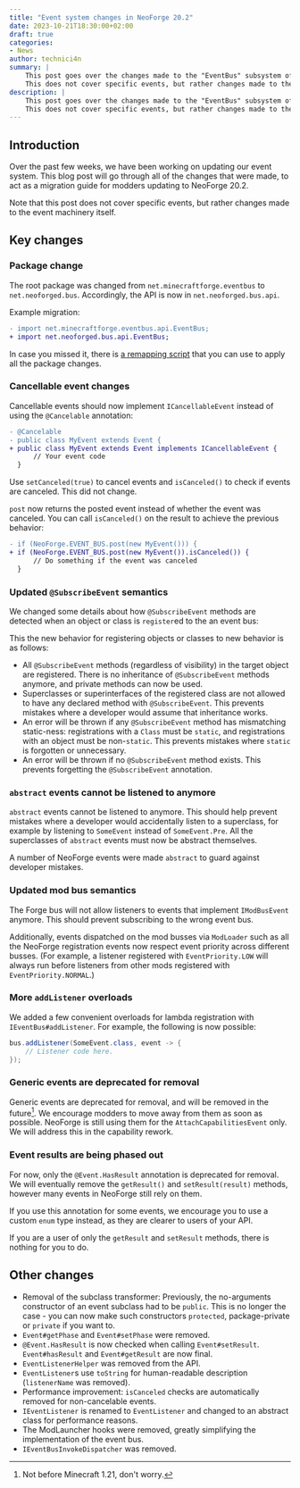 ```yaml
---
title: "Event system changes in NeoForge 20.2"
date: 2023-10-21T18:30:00+02:00
draft: true
categories:
- News
author: technici4n
summary: |
    This post goes over the changes made to the "EventBus" subsystem of NeoForge 20.2.
    This does not cover specific events, but rather changes made to the event machinery itself.
description: |
    This post goes over the changes made to the "EventBus" subsystem of NeoForge 20.2.
    This does not cover specific events, but rather changes made to the event machinery itself.
---
```


## Introduction
Over the past few weeks, we have been working on updating our event system.
This blog post will go through all of the changes that were made,
to act as a migration guide for modders updating to NeoForge 20.2.

Note that this post does not cover specific events, but rather changes made to the event machinery itself.

## Key changes
### Package change
The root package was changed from `net.minecraftforge.eventbus` to `net.neoforged.bus`.
Accordingly, the API is now in `net.neoforged.bus.api`.

Example migration:
```diff
- import net.minecraftforge.eventbus.api.EventBus;
+ import net.neoforged.bus.api.EventBus;
```

In case you missed it, there is [a remapping script](https://gist.github.com/Technici4n/facbcdf18ce1a556b76e6027180c32ce)
that you can use to apply all the package changes.

### Cancellable event changes
Cancellable events should now implement `ICancellableEvent` instead of using the `@Cancelable` annotation:

```diff
- @Cancelable
- public class MyEvent extends Event {
+ public class MyEvent extends Event implements ICancellableEvent {
      // Your event code
  }
```

Use `setCanceled(true)` to cancel events and `isCanceled()` to check if events are canceled. This did not change.

`post` now returns the posted event instead of whether the event was canceled. You can call `isCanceled()` on the result to achieve the previous behavior:
```diff
- if (NeoForge.EVENT_BUS.post(new MyEvent())) {
+ if (NeoForge.EVENT_BUS.post(new MyEvent()).isCanceled()) {
      // Do something if the event was canceled
  }
```

### Updated `@SubscribeEvent` semantics
We changed some details about how `@SubscribeEvent` methods are detected when an object or class is `register`ed to the an event bus:

This the new behavior for registering objects or classes to new behavior is as follows:
- All `@SubscribeEvent` methods (regardless of visibility) in the target object are registered. There is no inheritance of `@SubscribeEvent` methods anymore, and private methods can now be used.
- Superclasses or superinterfaces of the registered class are not allowed to have any declared method with `@SubscribeEvent`. This prevents mistakes where a developer would assume that inheritance works.
- An error will be thrown if any `@SubscribeEvent` method has mismatching static-ness: registrations with a `Class` must be `static`, and registrations with an object must be non-`static`. This prevents mistakes where `static` is forgotten or unnecessary.
- An error will be thrown if no `@SubscribeEvent` method exists. This prevents forgetting the `@SubscribeEvent` annotation.

### `abstract` events cannot be listened to anymore
`abstract` events cannot be listened to anymore.
This should help prevent mistakes where a developer would accidentally listen to a superclass,
for example by listening to `SomeEvent` instead of `SomeEvent.Pre`.
All the superclasses of `abstract` events must now be abstract themselves.

A number of NeoForge events were made `abstract` to guard against developer mistakes.

### Updated mod bus semantics
The Forge bus will not allow listeners to events that implement `IModBusEvent` anymore.
This should prevent subscribing to the wrong event bus.

Additionally, events dispatched on the mod busses via `ModLoader` such as all the
NeoForge registration events now respect event priority across different busses.
(For example, a listener registered with `EventPriority.LOW` will
always run before listeners from other mods registered with `EventPriority.NORMAL`.)

### More `addListener` overloads
We added a few convenient overloads for lambda registration with `IEventBus#addListener`. For example, the following is now possible:
```java
bus.addListener(SomeEvent.class, event -> {
    // Listener code here.
});
```

### Generic events are deprecated for removal
Generic events are deprecated for removal, and will be removed in the future[^1]. We encourage modders to move away from them as soon as possible. NeoForge is still using them for the `AttachCapabilitiesEvent` only. We will address this in the capability rework.

### Event results are being phased out
For now, only the `@Event.HasResult` annotation is deprecated for removal.
We will eventually remove the `getResult()` and `setResult(result)` methods, however many events in NeoForge still rely on them.

If you use this annotation for some events, we encourage you to use a custom `enum` type instead,
as they are clearer to users of your API.

If you are a user of only the `getResult` and `setResult` methods, there is nothing for you to do.

## Other changes
- Removal of the subclass transformer:
Previously, the no-arguments constructor of an event subclass had to be `public`.
This is no longer the case - you can now make such constructors `protected`, package-private or `private` if you want to.
- `Event#getPhase` and `Event#setPhase` were removed.
- `@Event.HasResult` is now checked when calling `Event#setResult`. `Event#hasResult` and `Event#getResult` are now final.
- `EventListenerHelper` was removed from the API.
- `EventListener`s use `toString` for human-readable description (`listenerName` was removed).
- Performance improvement: `isCanceled` checks are automatically removed for non-cancelable events.
- `IEventListener` is renamed to `EventListener` and changed to an abstract class for performance reasons.
- The ModLauncher hooks were removed, greatly simplifying the implementation of the event bus.
- `IEventBusInvokeDispatcher` was removed.

[^1]: Not before Minecraft 1.21, don't worry.
